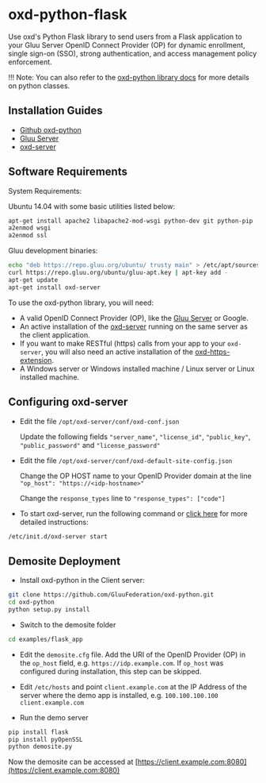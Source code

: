 # oxd-python-flask

Use oxd's Python Flask library to send users from a Flask application to your Gluu Server OpenID Connect Provider (OP) for dynamic enrollment, single sign-on (SSO), strong authentication, and access management policy enforcement. 

!!! Note:
    You can also refer to the [oxd-python library docs](../../languages/python/index.md) for more details on python classes.

## Installation Guides

- [Github oxd-python](https://github.com/GluuFederation/oxd-python)
- [Gluu Server](https://gluu.org/docs/ce/3.1.2/installation-guide/install/)
- [oxd-server](../../../install/index.md)


## Software Requirements

System Requirements:

Ubuntu 14.04 with some basic utilities listed below:

```bash
apt-get install apache2 libapache2-mod-wsgi python-dev git python-pip
a2enmod wsgi
a2enmod ssl
```

Gluu development binaries:

```bash
echo "deb https://repo.gluu.org/ubuntu/ trusty main" > /etc/apt/sources.list.d/gluu-repo.list
curl https://repo.gluu.org/ubuntu/gluu-apt.key | apt-key add -
apt-get update
apt-get install oxd-server
```

To use the oxd-python library, you will need:

- A valid OpenID Connect Provider (OP), like the [Gluu Server](https://gluu.org/gluu-server) or Google.    
- An active installation of the [oxd-server](../../../install/index.md) running on the same server as the client application.
- If you want to make RESTful (https) calls from your app to your `oxd-server`, you will also need an active installation of the [oxd-https-extension](../../../oxd-https/start/index.md).
- A Windows server or Windows installed machine / Linux server or Linux installed machine.


## Configuring oxd-server

- Edit the file `/opt/oxd-server/conf/oxd-conf.json` 

    Update the following fields `"server_name"`, `"license_id"`, `"public_key"`, `"public_password"` and `"license_password"`

- Edit the file `/opt/oxd-server/conf/oxd-default-site-config.json`

    Change the OP HOST name to your OpenID Provider domain at the line `"op_host": "https://<idp-hostname>"`

    Change the `response_types` line to `"response_types": ["code"]`

- To start oxd-server, run the following command or [click here](../../../install/index.md) for more detailed instructions:

```bash
/etc/init.d/oxd-server start
```

## Demosite Deployment


- Install oxd-python in the Client server:

```bash
git clone https://github.com/GluuFederation/oxd-python.git
cd oxd-python
python setup.py install
```

- Switch to the demosite folder

```bash
cd examples/flask_app
```

- Edit the `demosite.cfg` file. Add the URI of the OpenID Provider (OP) in the `op_host` field, e.g. `https://idp.example.com`. If `op_host` was configured during installation, this step can be skipped.
  
- Edit `/etc/hosts` and point `client.example.com` at the IP Address of the server where the demo app is installed, e.g. `100.100.100.100 client.example.com`

- Run the demo server

```bash
pip install flask
pip install pyOpenSSL
python demosite.py
```

Now the demosite can be accessed at [https://client.example.com:8080](https://client.example.com:8080)
